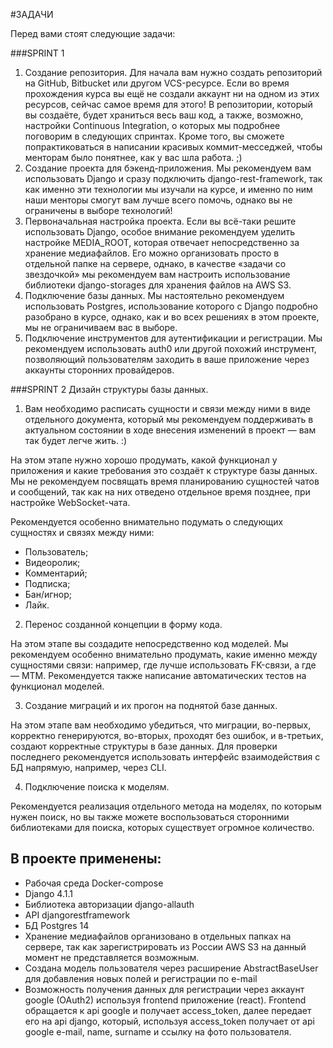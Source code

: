 #ЗАДАЧИ

Перед вами стоят следующие задачи:

###SPRINT 1
1. Создание репозитория.
Для начала вам нужно создать репозиторий на GitHub, Bitbucket или другом VCS-ресурсе. Если во время прохождения курса 
вы ещё не создали аккаунт ни на одном из этих ресурсов, сейчас самое время для этого! В репозитории, который вы создаёте, 
будет храниться весь ваш код, а также, возможно, настройки Continuous Integration, о которых мы подробнее поговорим в 
следующих спринтах. Кроме того, вы сможете попрактиковаться в написании красивых коммит-месседжей, чтобы менторам было 
понятнее, как у вас шла работа. ;)
2. Создание проекта для бэкенд-приложения.
Мы рекомендуем вам использовать Django и сразу подключить django-rest-framework, так как именно эти технологии мы изучали 
на курсе, и именно по ним наши менторы смогут вам лучше всего помочь, однако вы не ограничены в выборе технологий!
3. Первоначальная настройка проекта.
Если вы всё-таки решите использовать Django, особое внимание рекомендуем уделить настройке MEDIA_ROOT, которая отвечает 
непосредственно за хранение медиафайлов. Его можно организовать просто в отдельной папке на сервере, однако, в качестве 
«задачи со звездочкой» мы рекомендуем вам настроить использование библиотеки django-storages для хранения файлов на AWS S3. 
4. Подключение базы данных.
Мы настоятельно рекомендуем использовать Postgres, использование которого с Django подробно разобрано в курсе, однако, 
как и во всех решениях в этом проекте, мы не ограничиваем вас в выборе. 
5. Подключение инструментов для аутентификации и регистрации.
Мы рекомендуем использовать auth0 или другой похожий инструмент, позволяющий пользователям заходить в ваше приложение 
через аккаунты сторонних провайдеров.

###SPRINT 2
Дизайн структуры базы данных.

1. Вам необходимо расписать сущности и связи между ними в виде отдельного документа, который мы рекомендуем поддерживать 
в актуальном состоянии в ходе внесения изменений в проект — вам так будет легче жить. :)

На этом этапе нужно хорошо продумать, какой функционал у приложения и какие требования это создаёт к структуре базы 
данных. Мы не рекомендуем посвящать время планированию сущностей чатов и сообщений, так как на них отведено отдельное 
время позднее, при настройке WebSocket-чата.

Рекомендуется особенно внимательно подумать о следующих сущностях и связях между ними:
- Пользователь; 
- Видеоролик;  
- Комментарий; 
- Подписка; 
- Бан/игнор; 
- Лайк.

2. Перенос созданной концепции в форму кода.

На этом этапе вы создадите непосредственно код моделей. Мы рекомендуем особенно внимательно продумать, какие именно 
между сущностями связи: например, где лучше использовать FK-связи, а где — MTM. Рекомендуется также написание 
автоматических тестов на функционал моделей.

3. Создание миграций и их прогон на поднятой базе данных.

На этом этапе вам необходимо убедиться, что миграции, во-первых, корректно генерируются, во-вторых, проходят без ошибок,
и в-третьих, создают корректные структуры в базе данных. Для проверки последнего рекомендуется использовать интерфейс 
взаимодействия с БД напрямую, например, через CLI.

4. Подключение поиска к моделям.

Рекомендуется реализация отдельного метода на моделях, по которым нужен поиск, но вы также можете воспользоваться 
сторонними библиотеками для поиска, которых существует огромное количество.


## В проекте применены:
- Рабочая среда Docker-compose
- Django 4.1.1
- Библиотека авторизации django-allauth
- API djangorestframework
- БД Postgres 14
- Хранение медиафайлов организовано в отдельных папках на сервере, так как зарегистрировать из России AWS S3 на
данный момент не представляется возможным. 
- Создана модель пользователя через расширение AbstractBaseUser для добавления новых полей и регистрации по e-mail
- Возможность получения данных для регистрации через аккаунт google (OAuth2) используя frontend приложение (react). 
Frontend обращается к api google и получает access_token, далее передает его на api django, который, используя
access_token получает от api google e-mail, name, surname и ссылку на фото пользователя.